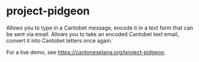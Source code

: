 # project-pidgeon
Allows you to type in a Cantobet message, encode it in a text form that can be sent via email. Allows you to take an encoded Cantobet text email, convert it into Cantobet letters once again.

For a live demo, see https://cantoneselang.org/project-pidgeon.
